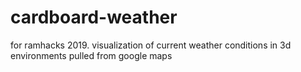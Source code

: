 # cardboard-weather
for ramhacks 2019. visualization of current weather conditions in 3d environments pulled from google maps
